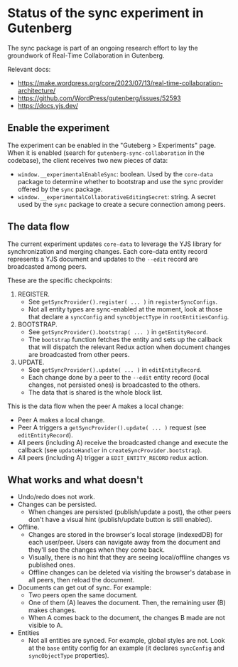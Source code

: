 # Status of the sync experiment in Gutenberg

The sync package is part of an ongoing research effort to lay the groundwork of Real-Time Collaboration in Gutenberg.

Relevant docs:

- https://make.wordpress.org/core/2023/07/13/real-time-collaboration-architecture/
- https://github.com/WordPress/gutenberg/issues/52593
- https://docs.yjs.dev/

## Enable the experiment

The experiment can be enabled in the "Guteberg > Experiments" page. When it is enabled (search for `gutenberg-sync-collaboration` in the codebase), the client receives two new pieces of data:

- `window.__experimentalEnableSync`: boolean. Used by the `core-data` package to determine whether to bootstrap and use the sync provider offered by the `sync` package.
- `window.__experimentalCollaborativeEditingSecret`: string. A secret used by the `sync` package to create a secure connection among peers.

## The data flow

The current experiment updates `core-data` to leverage the YJS library for synchronization and merging changes. Each core-data entity record represents a YJS document and updates to the `--edit` record are broadcasted among peers.

These are the specific checkpoints:

1. REGISTER.
	- See `getSyncProvider().register( ... )` in `registerSyncConfigs`.
	- Not all entity types are sync-enabled at the moment, look at those that declare a `syncConfig` and `syncObjectType` in `rootEntitiesConfig`.
2. BOOTSTRAP.
	- See `getSyncProvider().bootstrap( ... )` in `getEntityRecord`.
	- The `bootstrap` function fetches the entity and sets up the callback that will dispatch the relevant Redux action when document changes are broadcasted from other peers.
3. UPDATE.
	- See `getSyncProvider().update( ... )` in `editEntityRecord`.
	- Each change done by a peer to the `--edit` entity record (local changes, not persisted ones) is broadcasted to the others.
	- The data that is shared is the whole block list.

This is the data flow when the peer A makes a local change:

- Peer A makes a local change.
- Peer A triggers a `getSyncProvider().update( ... )` request (see `editEntityRecord`).
- All peers (including A) receive the broadcasted change and execute the callback (see `updateHandler` in `createSyncProvider.bootstrap`).
- All peers (including A) trigger a `EDIT_ENTITY_RECORD` redux action.

## What works and what doesn't

- Undo/redo does not work.
- Changes can be persisted.
	- When changes are persisted (publish/update a post), the other peers don't have a visual hint (publish/update button is still enabled).
- Offline.
	- Changes are stored in the browser's local storage (indexedDB) for each user/peer. Users can navigate away from the document and they'll see the changes when they come back.
	- Visually, there is no hint that they are seeing local/offline changes vs published ones.
	- Offline changes can be deleted via visiting the browser's database in all peers, then reload the document.
- Documents can get out of sync. For example:
	- Two peers open the same document.
	- One of them (A) leaves the document. Then, the remaining user (B) makes changes.
	- When A comes back to the document, the changes B made are not visible to A.
- Entities
	- Not all entities are synced. For example, global styles are not. Look at the `base` entity config for an example (it declares `syncConfig` and `syncObjectType` properties).
